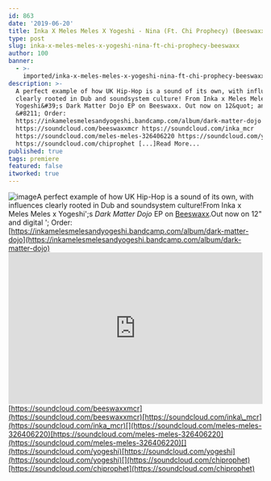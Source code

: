 ```yaml
---
id: 863
date: '2019-06-20'
title: Inka X Meles Meles X Yogeshi - Nina (Ft. Chi Prophecy) (Beeswaxx) - Loose Lips
type: post
slug: inka-x-meles-meles-x-yogeshi-nina-ft-chi-prophecy-beeswaxx
author: 100
banner:
  - >-
    imported/inka-x-meles-meles-x-yogeshi-nina-ft-chi-prophecy-beeswaxx/image863.jpeg
description: >-
  A perfect example of how UK Hip-Hop is a sound of its own, with influences
  clearly rooted in Dub and soundsystem culture! From Inka x Meles Meles x
  Yogeshi&#39;s Dark Matter Dojo EP on Beeswaxx. Out now on 12&quot; and digital
  &#8211; Order:
  https://inkamelesmelesandyogeshi.bandcamp.com/album/dark-matter-dojo
  https://soundcloud.com/beeswaxxmcr https://soundcloud.com/inka_mcr
  https://soundcloud.com/meles-meles-326406220 https://soundcloud.com/yogeshi
  https://soundcloud.com/chiprophet [...]Read More...
published: true
tags: premiere
featured: false
itworked: true
---
```

![image](../imported/inka-x-meles-meles-x-yogeshi-nina-ft-chi-prophecy-beeswaxx/image863.jpeg)A perfect example of how UK Hip-Hop is a sound of its own, with influences clearly rooted in Dub and soundsystem culture!From Inka x Meles Meles x Yogeshi';s _Dark Matter Dojo_ EP on [Beeswaxx](https://www.residentadvisor.net/promoter.aspx?id=64144).Out now on 12" and digital '; Order: [](https://inkamelesmelesandyogeshi.bandcamp.com/album/dark-matter-dojo)[https://inkamelesmelesandyogeshi.bandcamp.com/album/dark-matter-dojo](https://inkamelesmelesandyogeshi.bandcamp.com/album/dark-matter-dojo)<iframe width='100%' height='300' scrolling='no' frameborder='no' allow='autoplay' src='https://w.soundcloud.com/player/?url=https%3A//api.soundcloud.com/tracks/639482136&color=%23ff5500&auto_play=false&hide_related=false&show_comments=true&show_user=true&show_reposts=false&show_teaser=true'></iframe>[](https://soundcloud.com/beeswaxxmcr)[https://soundcloud.com/beeswaxxmcr](https://soundcloud.com/beeswaxxmcr)[https://soundcloud.com/inka\_mcr](https://soundcloud.com/inka_mcr)[](https://soundcloud.com/meles-meles-326406220)[https://soundcloud.com/meles-meles-326406220](https://soundcloud.com/meles-meles-326406220)[](https://soundcloud.com/yogeshi)[https://soundcloud.com/yogeshi](https://soundcloud.com/yogeshi)[](https://soundcloud.com/chiprophet)[https://soundcloud.com/chiprophet](https://soundcloud.com/chiprophet)